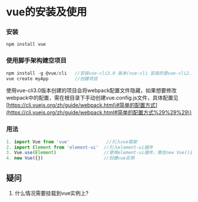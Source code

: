 # vue的安装及使用

### 安装

```bash
npm install vue
```

### 使用脚手架构建空项目

```javascript
npm install -g @vue/cli   //安装vue-cli3.0 版本(vue-cli 安装的是vue-cli2.X版本，想要更换版本，需卸载之前版本)
vue create myApp          //创建项目
```

使用vue-cli3.0版本创建的项目会将webpack配置文件隐藏，如果想要修改webpack中的配置，需在根目录下手动创建vue.config.js文件，具体配置见[https://cli.vuejs.org/zh/guide/webpack.html\#简单的配置方式](https://cli.vuejs.org/zh/guide/webpack.html#简单的配置方式%29%29%29\)

### 用法

```javascript
1. import Vue from 'vue'              //引入vue框架
2. import Element from 'element-ui'  //引入element-ui插件
3. Vue.use(Element)                  //使用element-ui插件，需在new Vue()启动应用之前完成
4. new Vue({})                       //创建vue实例
```

## 疑问

1. 什么情况需要挂载到vue实例上?

